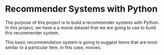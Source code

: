 # Recommender Systems with Python
The purpose of this project is to build a recommender systems with Python. In this project, we have a a movie dataset that we are going to use to build this recommender system.

This basic recommendation system is going to suggest items that are most similar to a particular item, in this case, movies. 



